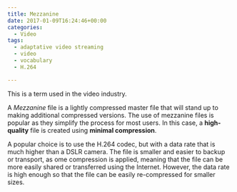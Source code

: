 ```yaml
---
title: Mezzanine
date: 2017-01-09T16:24:46+00:00
categories:
  - Video
tags:
  - adaptative video streaming
  - video
  - vocabulary
  - H.264

---
```

This is a term used in the video industry.

A *Mezzanine* file is a lightly compressed master file that will stand up to making additional compressed versions. The use of mezzanine files is popular as they simplify the process for most users. In this case, a **high-quality** file is created using **minimal compression**. 

A popular choice is to use the H.264 codec, but with a data rate that is much higher than a DSLR camera. The file is smaller and easier to backup or transport, as ome compression is applied, meaning that the file can be more easily shared or transferred using the Internet. However, the data rate is high enough so that the file can be easily re-compressed for smaller sizes.